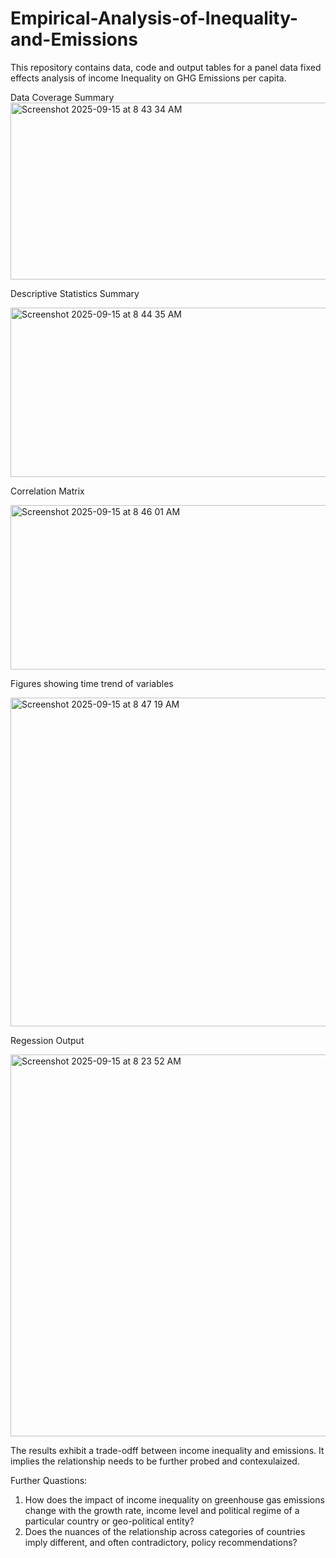 # Empirical-Analysis-of-Inequality-and-Emissions

This repository contains data, code and output tables for a panel data fixed effects analysis of income Inequality on GHG Emissions per capita. 


Data Coverage Summary
<img width="652" height="283" alt="Screenshot 2025-09-15 at 8 43 34 AM" src="https://github.com/user-attachments/assets/d9592343-4485-4582-8cb3-136274e3d9b4" />



Descriptive Statistics Summary

<img width="658" height="271" alt="Screenshot 2025-09-15 at 8 44 35 AM" src="https://github.com/user-attachments/assets/3b4dbfb3-aea4-4f33-80de-7b40716b9747" />

Correlation Matrix

<img width="624" height="263" alt="Screenshot 2025-09-15 at 8 46 01 AM" src="https://github.com/user-attachments/assets/ecaec03e-af31-4793-8f9f-288cb1f09964" />


Figures showing time trend of variables

<img width="661" height="526" alt="Screenshot 2025-09-15 at 8 47 19 AM" src="https://github.com/user-attachments/assets/9225da83-5ae6-472c-bb49-1e1000dc9e1a" />


Regession Output  


  
<img width="692" height="611" alt="Screenshot 2025-09-15 at 8 23 52 AM" src="https://github.com/user-attachments/assets/79af6772-c3e2-477b-b7ce-225ef9ebdd3f" />

The results exhibit a trade-odff between income inequality and emissions. It implies the relationship needs to be further probed and contexulaized. 

Further Quastions:
1. How does the impact of income inequality on greenhouse gas emissions change with the growth rate, income level and political regime of a particular country or geo-political entity? 
2. Does the nuances of the relationship across categories of countries imply different, and often contradictory, policy recommendations? 
